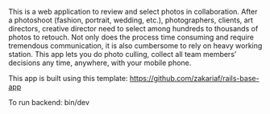 This is a web application to review and select photos in collaboration.
After a photoshoot (fashion, portrait, wedding, etc.), photographers, clients, art directors, creative director need to select among hundreds to thousands of photos to retouch. Not only does the process time consuming and require tremendous communication, it is also cumbersome to rely on heavy working station.
This app lets you do photo culling, collect all team members’ decisions any time, anywhere, with your mobile phone.

This app is built using this template:
https://github.com/zakariaf/rails-base-app

To run backend:
bin/dev
